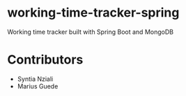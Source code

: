 # working-time-tracker-spring
Working time tracker built with Spring Boot and MongoDB

# Contributors
- Syntia Nziali
- Marius Guede